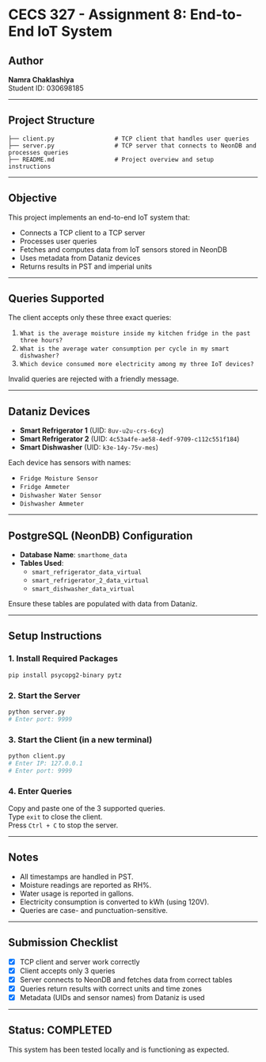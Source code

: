 # CECS 327 - Assignment 8: End-to-End IoT System

## Author
**Namra Chaklashiya**  
Student ID: 030698185

---

## Project Structure
```
├── client.py                 # TCP client that handles user queries
├── server.py                 # TCP server that connects to NeonDB and processes queries
├── README.md                 # Project overview and setup instructions
```

---

## Objective
This project implements an end-to-end IoT system that:
- Connects a TCP client to a TCP server
- Processes user queries
- Fetches and computes data from IoT sensors stored in NeonDB
- Uses metadata from Dataniz devices
- Returns results in PST and imperial units

---

## Queries Supported
The client accepts only these three exact queries:

1. `What is the average moisture inside my kitchen fridge in the past three hours?`
2. `What is the average water consumption per cycle in my smart dishwasher?`
3. `Which device consumed more electricity among my three IoT devices?`

Invalid queries are rejected with a friendly message.

---

## Dataniz Devices
- **Smart Refrigerator 1** (UID: `8uv-u2u-crs-6cy`)
- **Smart Refrigerator 2** (UID: `4c53a4fe-ae58-4edf-9709-c112c551f184`)
- **Smart Dishwasher** (UID: `k3e-14y-75v-mes`)

Each device has sensors with names:
- `Fridge Moisture Sensor`
- `Fridge Ammeter`
- `Dishwasher Water Sensor`
- `Dishwasher Ammeter`

---

## PostgreSQL (NeonDB) Configuration
- **Database Name**: `smarthome_data`
- **Tables Used**:
  - `smart_refrigerator_data_virtual`
  - `smart_refrigerator_2_data_virtual`
  - `smart_dishwasher_data_virtual`

Ensure these tables are populated with data from Dataniz.

---

## Setup Instructions

### 1. Install Required Packages
```bash
pip install psycopg2-binary pytz
```

### 2. Start the Server
```bash
python server.py
# Enter port: 9999
```

### 3. Start the Client (in a new terminal)
```bash
python client.py
# Enter IP: 127.0.0.1
# Enter port: 9999
```

### 4. Enter Queries
Copy and paste one of the 3 supported queries.  
Type `exit` to close the client.  
Press `Ctrl + C` to stop the server.

---

## Notes
- All timestamps are handled in PST.
- Moisture readings are reported as RH%.
- Water usage is reported in gallons.
- Electricity consumption is converted to kWh (using 120V).
- Queries are case- and punctuation-sensitive.

---

## Submission Checklist
- [x] TCP client and server work correctly
- [x] Client accepts only 3 queries
- [x] Server connects to NeonDB and fetches data from correct tables
- [x] Queries return results with correct units and time zones
- [x] Metadata (UIDs and sensor names) from Dataniz is used

---

## Status: COMPLETED
This system has been tested locally and is functioning as expected.
